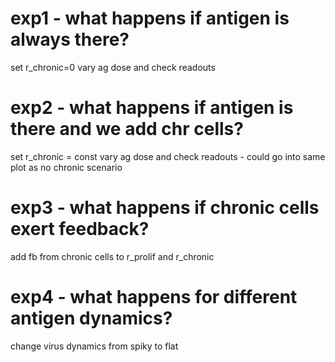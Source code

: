 # exp1 - what happens if antigen is always there?
set r_chronic=0
vary ag dose and check readouts

# exp2 - what happens if antigen is there and we add chr cells?
set r_chronic = const
vary ag dose and check readouts - could go into same plot as no chronic scenario

# exp3 - what happens if chronic cells exert feedback?
add fb from chronic cells to r_prolif and r_chronic

# exp4 - what happens for different antigen dynamics?
change virus dynamics from spiky to flat